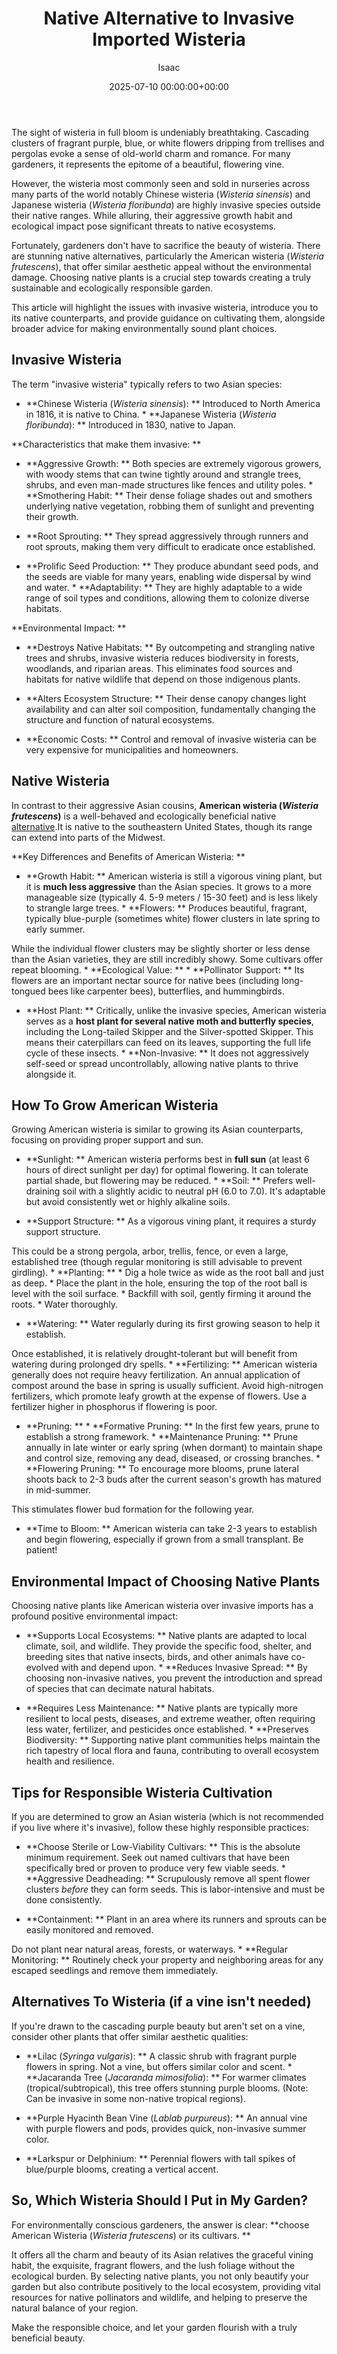 ﻿---
title: Native Alternative to Invasive Imported Wisteria
description: The sight of wisteria in full bloom is undeniably breathtaking. Cascading clusters of fragrant purple, blue, or white flowers dripping from trellises and...
slug: /native-alternative-to-invasive-imported-wisteria/
date: 2025-07-10 00:00:00+00:00
lastmod: 2025-07-10 00:00:00+03:00
author: Isaac
categories:

- Guides

- Gardening
tags:

- guides

- alternative

- invasive
layout: post
---

The sight of wisteria in full bloom is undeniably breathtaking. Cascading clusters of fragrant purple, blue, or white flowers dripping from trellises and pergolas evoke a sense of old-world charm and romance. For many gardeners, it represents the epitome of a beautiful, flowering vine.

However, the wisteria most commonly seen and sold in nurseries across many parts of the world notably Chinese wisteria (*Wisteria sinensis*) and Japanese wisteria (*Wisteria floribunda*) are highly invasive species outside their native ranges. While alluring, their aggressive growth habit and ecological impact pose significant threats to native ecosystems.

Fortunately, gardeners don't have to sacrifice the beauty of wisteria. There are stunning native alternatives, particularly the American wisteria (*Wisteria frutescens*), that offer similar aesthetic appeal without the environmental damage. Choosing native plants is a crucial step towards creating a truly sustainable and ecologically responsible garden.

This article will highlight the issues with invasive wisteria, introduce you to its native counterparts, and provide guidance on cultivating them, alongside broader advice for making environmentally sound plant choices.

##  Invasive Wisteria

The term "invasive wisteria" typically refers to two Asian species:

* **Chinese Wisteria (*Wisteria sinensis*): ** Introduced to North America in 1816, it is native to China. * **Japanese Wisteria (*Wisteria floribunda*): ** Introduced in 1830, native to Japan.

**Characteristics that make them invasive: **

* **Aggressive Growth: ** Both species are extremely vigorous growers, with woody stems that can twine tightly around and strangle trees, shrubs, and even man-made structures like fences and utility poles. * **Smothering Habit: ** Their dense foliage shades out and smothers underlying native vegetation, robbing them of sunlight and preventing their growth.

* **Root Sprouting: ** They spread aggressively through runners and root sprouts, making them very difficult to eradicate once established.

* **Prolific Seed Production: ** They produce abundant seed pods, and the seeds are viable for many years, enabling wide dispersal by wind and water. * **Adaptability: ** They are highly adaptable to a wide range of soil types and conditions, allowing them to colonize diverse habitats.

**Environmental Impact: **

* **Destroys Native Habitats: ** By outcompeting and strangling native trees and shrubs, invasive wisteria reduces biodiversity in forests, woodlands, and riparian areas. This eliminates food sources and habitats for native wildlife that depend on those indigenous plants.

* **Alters Ecosystem Structure: ** Their dense canopy changes light availability and can alter soil composition, fundamentally changing the structure and function of natural ecosystems.

* **Economic Costs: ** Control and removal of invasive wisteria can be very expensive for municipalities and homeowners.

##  Native Wisteria

In contrast to their aggressive Asian cousins, **American wisteria (*Wisteria frutescens*)** is a well-behaved and ecologically beneficial native [alternative](https://pestpolicy.com/gutter-alternatives/).It is native to the southeastern United States, though its range can extend into parts of the Midwest.

**Key Differences and Benefits of American Wisteria: **

* **Growth Habit: ** American wisteria is still a vigorous vining plant, but it is **much less aggressive** than the Asian species. It grows to a more manageable size (typically 4. 5-9 meters / 15-30 feet) and is less likely to strangle large trees. * **Flowers: ** Produces beautiful, fragrant, typically blue-purple (sometimes white) flower clusters in late spring to early summer.

While the individual flower clusters may be slightly shorter or less dense than the Asian varieties, they are still incredibly showy. Some cultivars offer repeat blooming. * **Ecological Value: ** * **Pollinator Support: ** Its flowers are an important nectar source for native bees (including long-tongued bees like carpenter bees), butterflies, and hummingbirds.

* **Host Plant: ** Critically, unlike the invasive species, American wisteria serves as a **host plant for several native moth and butterfly species**, including the Long-tailed Skipper and the Silver-spotted Skipper. This means their caterpillars can feed on its leaves, supporting the full life cycle of these insects. * **Non-Invasive: ** It does not aggressively self-seed or spread uncontrollably, allowing native plants to thrive alongside it.

##  How To Grow American Wisteria

Growing American wisteria is similar to growing its Asian counterparts, focusing on providing proper support and sun.

* **Sunlight: ** American wisteria performs best in **full sun** (at least 6 hours of direct sunlight per day) for optimal flowering. It can tolerate partial shade, but flowering may be reduced. * **Soil: ** Prefers well-draining soil with a slightly acidic to neutral pH ($6. 0$ to $7. 0$). It's adaptable but avoid consistently wet or highly alkaline soils.

* **Support Structure: ** As a vigorous vining plant, it requires a sturdy support structure.

This could be a strong pergola, arbor, trellis, fence, or even a large, established tree (though regular monitoring is still advisable to prevent girdling). * **Planting: ** * Dig a hole twice as wide as the root ball and just as deep. * Place the plant in the hole, ensuring the top of the root ball is level with the soil surface. * Backfill with soil, gently firming it around the roots. * Water thoroughly.

* **Watering: ** Water regularly during its first growing season to help it establish.

Once established, it is relatively drought-tolerant but will benefit from watering during prolonged dry spells. * **Fertilizing: ** American wisteria generally does not require heavy fertilization. An annual application of compost around the base in spring is usually sufficient. Avoid high-nitrogen fertilizers, which promote leafy growth at the expense of flowers. Use a fertilizer higher in phosphorus if flowering is poor.

* **Pruning: ** * **Formative Pruning: ** In the first few years, prune to establish a strong framework. * **Maintenance Pruning: ** Prune annually in late winter or early spring (when dormant) to maintain shape and control size, removing any dead, diseased, or crossing branches. * **Flowering Pruning: ** To encourage more blooms, prune lateral shoots back to 2-3 buds after the current season's growth has matured in mid-summer.

This stimulates flower bud formation for the following year.

* **Time to Bloom: ** American wisteria can take 2-3 years to establish and begin flowering, especially if grown from a small transplant. Be patient!

##  Environmental Impact of Choosing Native Plants

Choosing native plants like American wisteria over invasive imports has a profound positive environmental impact:

* **Supports Local Ecosystems: ** Native plants are adapted to local climate, soil, and wildlife. They provide the specific food, shelter, and breeding sites that native insects, birds, and other animals have co-evolved with and depend upon. * **Reduces Invasive Spread: ** By choosing non-invasive natives, you prevent the introduction and spread of species that can decimate natural habitats.

* **Requires Less Maintenance: ** Native plants are typically more resilient to local pests, diseases, and extreme weather, often requiring less water, fertilizer, and pesticides once established. * **Preserves Biodiversity: ** Supporting native plant communities helps maintain the rich tapestry of local flora and fauna, contributing to overall ecosystem health and resilience.

##  Tips for Responsible Wisteria Cultivation

If you are determined to grow an Asian wisteria (which is not recommended if you live where it's invasive), follow these highly responsible practices:

* **Choose Sterile or Low-Viability Cultivars: ** This is the absolute minimum requirement. Seek out named cultivars that have been specifically bred or proven to produce very few viable seeds. * **Aggressive Deadheading: ** Scrupulously remove all spent flower clusters *before* they can form seeds. This is labor-intensive and must be done consistently.

* **Containment: ** Plant in an area where its runners and sprouts can be easily monitored and removed.

Do not plant near natural areas, forests, or waterways. * **Regular Monitoring: ** Routinely check your property and neighboring areas for any escaped seedlings and remove them immediately.

##  Alternatives To Wisteria (if a vine isn't needed)

If you're drawn to the cascading purple beauty but aren't set on a vine, consider other plants that offer similar aesthetic qualities:

* **Lilac (_Syringa vulgaris_): ** A classic shrub with fragrant purple flowers in spring. Not a vine, but offers similar color and scent. * **Jacaranda Tree (_Jacaranda mimosifolia_): ** For warmer climates (tropical/subtropical), this tree offers stunning purple blooms. (Note: Can be invasive in some non-native tropical regions).

* **Purple Hyacinth Bean Vine (_Lablab purpureus_): ** An annual vine with purple flowers and pods, provides quick, non-invasive summer color.

* **Larkspur or Delphinium: ** Perennial flowers with tall spikes of blue/purple blooms, creating a vertical accent.

##  So, Which Wisteria Should I Put in My Garden?

For environmentally conscious gardeners, the answer is clear: **choose American Wisteria (*Wisteria frutescens*) or its cultivars. **

It offers all the charm and beauty of its Asian relatives the graceful vining habit, the exquisite, fragrant flowers, and the lush foliage without the ecological burden. By selecting native plants, you not only beautify your garden but also contribute positively to the local ecosystem, providing vital resources for native pollinators and wildlife, and helping to preserve the natural balance of your region.

Make the responsible choice, and let your garden flourish with a truly beneficial beauty.
